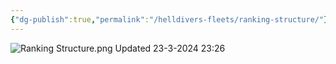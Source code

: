 ```yaml
---
{"dg-publish":true,"permalink":"/helldivers-fleets/ranking-structure/"}
---
```


![Ranking Structure.png](/img/user/Ranking%20Structure.png)
Updated 23-3-2024 23:26